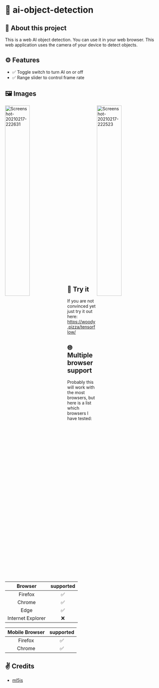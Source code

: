 # 🤖 ai-object-detection
## 👋 About this project
This is a web AI object detection. You can use it in your web browser. This web application uses the camera of your device to detect objects.

## ⚙️ Features

- ✅ Toggle switch to turn AI on or off
- ✅ Range slider to control frame rate

## 🖼️ Images
<img src="https://i.ibb.co/XCDKyCV/Screenshot-20210217-222523.jpg" alt="Screenshot-20210217-222523" border="0" width="40%" align="right">
<img src="https://i.ibb.co/f2YZqgb/Screenshot-20210217-222631.jpg" alt="Screenshot-20210217-222631" border="0" width="40%" align="left">

<br><br><br><br><br><br><br><br><br><br><br><br><br><br><br><br><br><br><br><br><br><br><br><br><br><br><br><br><br><br><br><br><br>

## 💪 Try it
If you are not convinced yet just try it out here: https://woody.pizza/tensorflow/

## 🌐 Multiple browser support
Probably this will work with the most browsers, but here is a list which browsers I have tested: 

|      Browser      | supported |
|:-----------------:|:---------:|
|      Firefox      |     ✅     |
|      Chrome       |     ✅     |
|        Edge       |     ✅     |
| Internet Explorer |     ❌     |

| Mobile Browser | supported |
|:--------------:|:---------:|
|     Firefox    |     ✅     |
|     Chrome     |     ✅     |

## ✌️ Credits
- [ml5js](https://ml5js.org/)
